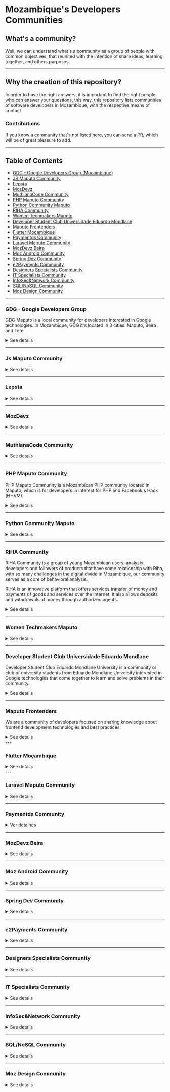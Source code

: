 # Mozambique's Developers Communities

## What's a community?

Well, we can understand what's a community as a group of people with common
objectives, that reunited with the intention of share ideas, learning together, and
others purposes.

---

## Why the creation of this repository?

In order to have the right answers, it is important to find the right people who can
answer your questions, this way, this repository lists communities of software
developers in Mozambique, with the respective means of contact.

### Contributions
If you know a community that's not listed here, you can send a PR, which will be of great pleasure to add.

---

## Table of Contents

* [GDG - Google Developers Group (Moçambique)](#GDG---Google-Developers-Group)
* [JS Maputo Community](#Js-Maputo-Community)
* [Lepsta](#Lepsta)
* [MozDevz](#MozDevz)
* [MuthianaCode Community](#MuthianaCode-Community)
* [PHP Maputo Community](#PHP-Maputo-Community)
* [Python Community Maputo](#Python-Community-Maputo)
* [RIHA Community](#RIHA-Community)
* [Women Techmakers Maputo](#Women-Techmakers-Maputo)
* [Developer Student Club Universidade Eduardo Mondlane](#developer-student-club-universidade-eduardo-mondlane)
* [Maputo Frontenders](#Maputo-Frontenders)
* [Flutter Moçambique](#flutter-moçambique)
* [Paymentds Community](#Paymentds-Community)
* [Laravel Maputo Community](#Laravel-Maputo-Community)
* [MozDevz Beira](#MozDevz-Beira)
* [Moz Android Community](#Moz-Android-Community)
* [Spring Dev Community](#Spring-Dev-Community)
* [e2Payments Community](#e2Payments-Community)
* [Designers Specialists Community](#Designers-Specialists-Community)
* [IT Specialists Community](#IT-Specialists-Community)
* [InfoSec&Network Community](#InfoSec&NetworkCommunity)
* [SQL/NoSQL Community](#SQL/NoSQL-Community)
* [Moz Design Community](#Moz-Design-Community)

---

### GDG - Google Developers Group

GDG Maputo is a local community for developers interested in Google technologies.
In Mozambique, GDG it's located in 3 cities: Maputo, Beira and Tete.

<details>

  <summary>See details</summary>
  Contacts

1. [GDG Maputo](https://gdg.community.dev/gdg-maputo/)
2. [GDG Beira](https://gdg.community.dev/gdg-beira/)
3. [GDG Tete](https://gdg.community.dev/gdg-tete/)
4. [Grupo do Facebook (Maputo)](https://pt-br.facebook.com/groups/gdgmaputo/)
5. [Medium](https://medium.com/android-dev-moz)

</details>

---

### Js Maputo Community

<details>
  <summary>See details</summary>
   Contacts

1. [Whatsapp](https://chat.whatsapp.com/1ZXaVqxGSM99MbMbnqPtur)

</details>

---

### Lepsta

<details>
  <summary>See details</summary>
  Contacts

1. [Meetup](https://www.meetup.com/pt-BR/Lepsta-Developers-Maputo/)


</details>

---

### MozDevz

<details>
  <summary>See details</summary>
   Contacts

1. [Facebook](https://www.facebook.com/mozdevz/)
2. [Meetup](https://www.meetup.com/pt-BR/Mozdevz/)
3. [Telegram](https://t.me/MozDevz)

</details>

---

### MuthianaCode Community

<details>
  <summary>See details</summary>
   Contacts


1. [Facebook](https://www.facebook.com/muthianacode/)
2. [Whatsapp](https://chat.whatsapp.com/0Cm3XN6P6KNCAigPCJwpuo)
3. [Instagram](https://www.instagram.com/muthianacode/)


</details>

---

### PHP Maputo Community

PHP Maputo Community is a Mozambican PHP community located in Maputo, which is for
developers in interest for PHP and Facebook's Hack (HHVM).

<details>
  <summary>See details</summary>
   Contacts

1. [WhatsApp](https://chat.whatsapp.com/ILHtN728Hhp1St5Ag9eDji)

</details>

---

### Python Community Maputo

<details>
  <summary>See details</summary>
   Contacts

1. [Whatsapp](https://chat.whatsapp.com/Lqlzo70Im7B8DzXLWWFKsX)

</details>

---

### RIHA Community

RIHA Community is a group of young Mozambican users, analysts,
developers and followers of products that have some relationship with Riha,
with so many challenges in the digital divide in Mozambique,
our community serves as a core of behavioral analysis.

RIHA is an innovative platform that offers services
transfer of money and payments of goods and services over the Internet.
It also allows deposits and withdrawals of money through authorized agents.

<details>
  <summary>See details</summary>
  Contacts

1. [RIHA website](https://www.riha.co.mz)
2. [WhatsApp](https://chat.whatsapp.com/DRNbVPySnZS5snQH6RgdH6)
</details>

---

### Women Techmakers Maputo

<details>
  <summary>See details</summary>
   Contacts

1. [Whatsapp](https://chat.whatsapp.com/5LiLKX509TlBQwkSN1bXqH)
</details>

---

### Developer Student Club Universidade Eduardo Mondlane

Developer Student Club Eduardo Mondlane University is a community or club of university students from Eduardo Mondlane University interested in Google technologies that come together to learn and solve problems in their community.

<details>
  <summary>See details</summary>
  Contacts

1. [DSC Community dev](https://dsc.community.dev/eduardo-mondlane-university/)
2. [Whatsapp](https://chat.whatsapp.com/GbffWZoduIV6N8Q41u25Ax)
3. [Twitter](https://twitter.com/dscuem)
4. [Instagram](https://www.instagram.com/dscuem/)
</details>


---
### Maputo Frontenders

We are a community of developers focused on sharing knowledge about frontend development technologies and best practices.

<details>
  <summary>See details</summary>
  Contacts

- [ Maputo Frontenders Community ](https://bit.ly/MptFrontenders)
- [Whatsapp](https://bit.ly/MFrontendersWhatsApp)
- [Twitter](https://bit.ly/MFrontendersTwitter)
- [Instagram](https://bit.ly/InstaMptFrontenders)
- [LinkedIn](https://bit.ly/MFrontendersLinkedIn)
- [YouTube](https://bit.ly/YTmptFrontenders)

</details>
---

### Flutter Moçambique

<details>
  <summary>See details</summary>
  Contacts

- [Telegram](https://t.me/FlutterMoz)
- [Whatsapp](https://chat.whatsapp.com/LDCa69V6G6m2EPvHlLEjiz)

</details>
---

### Laravel Maputo Community

<details>
  <summary>See details</summary>
  Contacts

1. [Whatsapp](https://chat.whatsapp.com/BBsDgZGoLZmBEyVXZS8fy2z)

</details>

---
### Paymentds Community

<details>
  <summary>Ver detalhes</summary>
  Contacts

1. [Whatsapp](https://chat.whatsapp.com/CsmpKskbaFK1dOzVhJXkGh)

</details>

---

### MozDevz Beira

<details>
  <summary>See details</summary>
  Contacts

1. [Whatsapp](https://chat.whatsapp.com/HE0iKdQxFDNGC6FBzVdnz0)

</details>

---

### Moz Android Community

<details>
  <summary>See details</summary>
  Contacts

- [Whatsapp](https://chat.whatsapp.com/DnVITB50TX8IkB7rfyzKlL)

</details>

---

### Spring Dev Community

<details>
  <summary>See details</summary>
  Contacts

- [Whatsapp](https://chat.whatsapp.com/DCLlfZx6sVn7gl8uuxBsyv)

</details>

---

### e2Payments Community

<details>
  <summary>See details</summary>
  Contacts

- [Whatsapp](https://chat.whatsapp.com/H3yb0KLD3IO50e1lyDBtwd)

</details>

---

### Designers Specialists Community

<details>
  <summary>See details</summary>
  Contacts

- [Whatsapp](https://chat.whatsapp.com/FNTCgUqwz2jE3hIAzT2iN0)

</details>

---

### IT Specialists Community

<details>
  <summary>See details</summary>
  Contacts

- [Whatsapp](https://chat.whatsapp.com/JBCNS1jwWRo9oQeM7JZVQL)

</details>

---

### InfoSec&Network Community

<details>
  <summary>See details</summary>
  Contacts

- [Whatsapp](https://chat.whatsapp.com/J7GKuiE4UmwBmbYVFlqDPB)

</details>

---

### SQL/NoSQL Community

<details>
  <summary>See details</summary>
  Contacts

- [Whatsapp](https://chat.whatsapp.com/Be3yI9OJ6i9HnBKyXka3ed)

</details>

---

### Moz Design Community

<details>
  <summary>See details</summary>
  Contacts

- [Whatsapp](https://chat.whatsapp.com/CXbVO4sq6Sx9VQW9jOG6cd)

</details>
